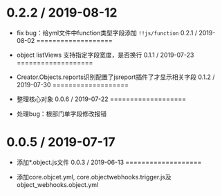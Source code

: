 0.2.2 / 2019-08-12
===================

  * fix bug：给yml文件中function类型字段添加 `!!js/function`
0.2.1 / 2019-08-02
===================

  * object listViews 支持指定字段宽度，是否换行
0.1.1 / 2019-07-23
===================

  * Creator.Objects.reports识别配置了jsreport插件了才显示相关字段
0.1.2 / 2019-07-30
===================

  * 整理核心对象
0.0.6 / 2019-07-22
===================

  * 处理bug：根部门单字段修改报错

0.0.5 / 2019-07-17
===================

  * 添加*.object.js文件
0.0.3 / 2019-06-13
===================

  * 添加core.objcet.yml, core.objectwebhooks.trigger.js及object_webhooks.object.yml